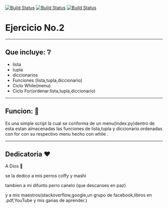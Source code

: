 [![Build Status](https://img.shields.io/badge/Python-3.7-green?logo=python)]()
[![Build Status](https://img.shields.io/badge/Ejercicio-2-red?logo=git)]()
[![Build Status](https://img.shields.io/badge/Build-VSC-Violet?logo=visual-studio-code)]()
# Ejercicio No.2
-------------------------------------------------
## Que incluye: :grey_question:
* lista
* tupla
* diccionarios
* Funciones (lista,tupla,diccionario)
* Ciclo While(menu)
* Ciclo For(ordenar:lista,tupla,diccionario)
---------------------------------------------------
## Funcion: :eyes:

Es una simple script la cual se conforma de un menu(index.py)dentro de esta estan almacenadas las funciones de lista,tupla y diccionario.ordenadas con for con su respectivo menu hecho con while .

-----------------------------------------------------------------------------------------------------------------------
## Dedicatoria :heart:
A Dios :pray:

se la dedico a mis perros coffy y mashi 

tambien a mi difunto perro canelo (que descanses en paz)

y a mis maestros(stackoverflow,google,un grupo de facebook,libros en .pdf,YouTube y mis ganas de aprender.)
